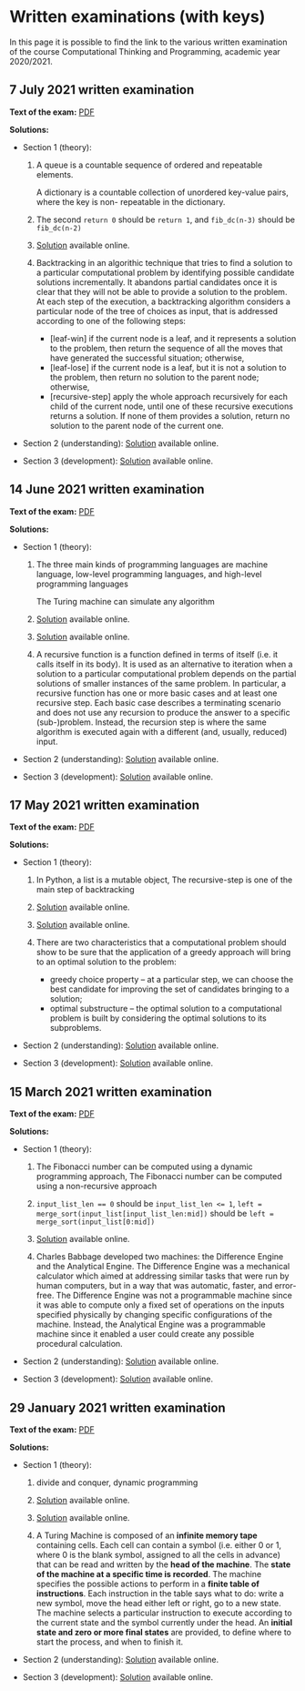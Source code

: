 # Written examinations (with keys)

In this page it is possible to find the link to the various written examination of the course Computational Thinking and Programming, academic year 2020/2021.


## 7 July 2021 written examination

**Text of the exam:** [PDF](./written-examination-2021-07-07.pdf)

**Solutions:**
* Section 1 (theory):
  1. A queue is a countable sequence of ordered and repeatable elements.
     
     A dictionary is a countable collection of unordered key-value pairs, where the key is non- repeatable in the dictionary.
     
  2. The second `return 0` should be `return 1`, and `fib_dc(n-3)` should be `fib_dc(n-2)`
     
  3. [Solution](https://comp-think.github.io/exercises/development/beginner/exercise-21) available online.
  
  4. Backtracking in an algorithic technique that tries to find a solution to a particular computational problem by identifying possible candidate solutions incrementally. It abandons partial candidates once it is clear that they will not be able to provide a solution to the problem. At each step of the execution, a backtracking algorithm considers a particular node of the tree of choices as input, that is addressed according to one of the following steps:
     * [leaf-win] if the current node is a leaf, and it represents a solution to the problem, then return the sequence of all the moves that have generated the successful situation; otherwise,
     * [leaf-lose] if the current node is a leaf, but it is not a solution to the problem, then return no solution to the parent node; otherwise,
     * [recursive-step] apply the whole approach recursively for each child of the current node, until one of these recursive executions returns a solution. If none of them provides a solution, return no solution to the parent node of the current one.

* Section 2 (understanding): [Solution](https://comp-think.github.io/exercises/understanding/advanced/exercise-24) available online.

* Section 3 (development): [Solution](https://comp-think.github.io/exercises/development/advanced/exercise-24) available online.


## 14 June 2021 written examination

**Text of the exam:** [PDF](./written-examination-2021-06-14.pdf)

**Solutions:**
* Section 1 (theory):
  1. The three main kinds of programming languages are machine language, low-level programming languages, and high-level programming languages
  
     The Turing machine can simulate any algorithm
     
  2. [Solution](https://comp-think.github.io/exercises/understanding/beginner/exercise-12) available online.
     
  3. [Solution](https://comp-think.github.io/exercises/development/beginner/exercise-20) available online.
  
  4. A recursive function is a function defined in terms of itself (i.e. it calls itself in its body). It is used as an alternative to iteration when a solution to a particular computational problem depends on the partial solutions of smaller instances of the same problem. In particular, a recursive function has one or more basic cases and at least one recursive step. Each basic case describes a terminating scenario and does not use any recursion to produce the answer to a specific (sub-)problem. Instead, the recursion step is where the same algorithm is executed again with a different (and, usually, reduced) input.

* Section 2 (understanding): [Solution](https://comp-think.github.io/exercises/understanding/advanced/exercise-23) available online.

* Section 3 (development): [Solution](https://comp-think.github.io/exercises/development/advanced/exercise-23) available online.


## 17 May 2021 written examination

**Text of the exam:** [PDF](./written-examination-2021-05-17.pdf)

**Solutions:**
* Section 1 (theory):
  1. In Python, a list is a mutable object, The recursive-step is one of the main step of backtracking
     
  2. [Solution](https://comp-think.github.io/exercises/understanding/beginner/exercise-11) available online.
     
  3. [Solution](https://comp-think.github.io/exercises/development/beginner/exercise-19) available online.
  
  4. There are two characteristics that a computational problem should show to be sure that the application of a greedy approach will bring to an optimal solution to the problem:
     * greedy choice property – at a particular step, we can choose the best candidate for improving the set of candidates bringing to a solution;
     * optimal substructure – the optimal solution to a computational problem is built by considering the optimal solutions to its subproblems.

* Section 2 (understanding): [Solution](https://comp-think.github.io/exercises/understanding/advanced/exercise-22) available online.

* Section 3 (development): [Solution](https://comp-think.github.io/exercises/development/advanced/exercise-22) available online.


## 15 March 2021 written examination

**Text of the exam:** [PDF](./written-examination-2021-03-15.pdf)

**Solutions:**
* Section 1 (theory):
  1. The Fibonacci number can be computed using a dynamic programming approach, The Fibonacci number can be computed using a non-recursive approach
     
  2. `input_list_len == 0` should be `input_list_len <= 1`, `left = merge_sort(input_list[input_list_len:mid])` should be `left = merge_sort(input_list[0:mid])`
     
  3. [Solution](https://comp-think.github.io/exercises/development/beginner/exercise-18) available online.
  
  4. Charles Babbage developed two machines: the Difference Engine and the Analytical Engine. The Difference Engine was a mechanical calculator which aimed at addressing similar tasks that were run by human computers, but in a way that was automatic, faster, and error-free. The Difference Engine was not a programmable machine since it was able to compute only a fixed set of operations on the inputs specified physically by changing specific configurations of the machine. Instead, the Analytical Engine was a programmable machine since it enabled a user could create any possible procedural calculation.

* Section 2 (understanding): [Solution](https://comp-think.github.io/exercises/understanding/advanced/exercise-21) available online.

* Section 3 (development): [Solution](https://comp-think.github.io/exercises/development/advanced/exercise-21) available online.


## 29 January 2021 written examination

**Text of the exam:** [PDF](./written-examination-2021-01-29.pdf)

**Solutions:**
* Section 1 (theory):
  1. divide and conquer, dynamic programming
     
  2. [Solution](https://comp-think.github.io/exercises/understanding/beginner/exercise-10) available online.
     
  3. [Solution](https://comp-think.github.io/exercises/development/beginner/exercise-17) available online.
  
  4. A Turing Machine is composed of an **infinite memory tape** containing cells. Each cell can contain a symbol (i.e. either 0 or 1, where 0 is the blank symbol, assigned to all the cells in advance) that can be read and written by the **head of the machine**. The **state of the machine at a specific time is recorded**. The machine specifies the possible actions to perform in a **finite table of instructions**. Each instruction in the table says what to do: write a new symbol, move the head either left or right, go to a new state. The machine selects a particular instruction to execute according to the current state and the symbol currently under the head. An **initial state and zero or more final states** are provided, to define where to start the process, and when to finish it.

* Section 2 (understanding): [Solution](https://comp-think.github.io/exercises/understanding/advanced/exercise-20) available online.

* Section 3 (development): [Solution](https://comp-think.github.io/exercises/development/advanced/exercise-20) available online.
